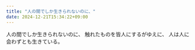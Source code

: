 ```yaml
---
title: "人の間でしか生きられないのに、"
date: 2024-12-21T15:34:22+09:00
---
```

人の間でしか生きられないのに、
触れたものを皆人にするがゆえに、
人は人に会わずとも生きている。
